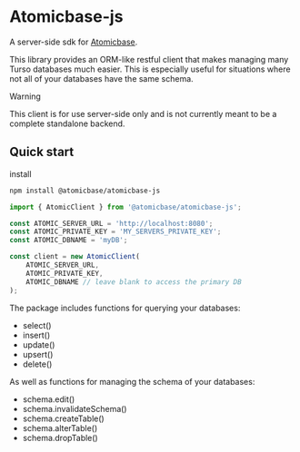 # Atomicbase-js

A server-side sdk for [Atomicbase](https://github.com/joe-ervin05/atomicbase).

This library provides an ORM-like restful client that makes managing many Turso databases much easier. This is especially useful for situations where not all of your databases have the same schema.

> [!WARNING]
> This client is for use server-side only and is not currently meant to be a complete standalone backend.

## Quick start

install

```bash
npm install @atomicbase/atomicbase-js
```

```typescript
import { AtomicClient } from '@atomicbase/atomicbase-js';

const ATOMIC_SERVER_URL = 'http://localhost:8080';
const ATOMIC_PRIVATE_KEY = 'MY_SERVERS_PRIVATE_KEY';
const ATOMIC_DBNAME = 'myDB';

const client = new AtomicClient(
    ATOMIC_SERVER_URL, 
    ATOMIC_PRIVATE_KEY, 
    ATOMIC_DBNAME // leave blank to access the primary DB
);
```

The package includes functions for querying your databases:

- select()
- insert()
- update()
- upsert()
- delete()

As well as functions for managing the schema of your databases:

- schema.edit()
- schema.invalidateSchema()
- schema.createTable()
- schema.alterTable()
- schema.dropTable()

